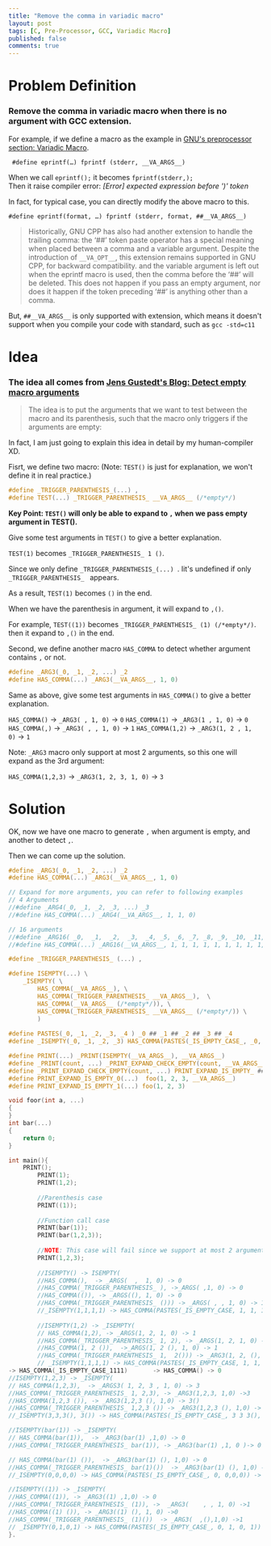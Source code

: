 ```yaml
---
title: "Remove the comma in variadic macro"
layout: post
tags: [C, Pre-Processor, GCC, Variadic Macro]
published: false
comments: true
---
```


# Problem Definition
### Remove the comma in variadic macro when there is no argument with GCC extension.

For example, if we define a macro as the example in [GNU's preprocessor section: Variadic Macro](https://gcc.gnu.org/onlinedocs/cpp/Variadic-Macros.html).

` #define eprintf(…) fprintf (stderr, __VA_ARGS__)`

When we call `eprintf();` it becomes `fprintf(stderr,);`  
Then  it raise compiler error: *[Error] expected expression before ')' token*

In fact, for typical case, you can directly modify the above macro to this.

`#define eprintf(format, …) fprintf (stderr, format, ##__VA_ARGS__)`

> Historically, GNU CPP has also had another extension to handle the trailing comma: the ‘##’ token paste operator has a special meaning when placed between a comma and a variable argument. Despite the introduction of `__VA_OPT__`, this extension remains supported in GNU CPP, for backward compatibility. and the variable argument is left out when the eprintf macro is used, then the comma before the ‘##’ will be deleted. This does not happen if you pass an empty argument, nor does it happen if the token preceding ‘##’ is anything other than a comma.

But, `##__VA_ARGS__` is only supported with extension, which means it doesn't support when you compile your code with standard, such as `gcc -std=c11`
# Idea
### The idea all comes from [Jens Gustedt's Blog: Detect empty macro arguments](https://gustedt.wordpress.com/2010/06/08/detect-empty-macro-arguments/?fbclid=IwAR1Qv1NSGoLEorClLebfno-j5EbNvUTti2s49TRIEaelxobZH7-GkQjK5ww)

> The idea is to put the arguments that we want to test between the macro and its parenthesis, such that the macro only triggers if the arguments are empty:

In fact, I am just going to explain this idea in detail by my human-compiler XD.

Fisrt, we define two macro: (Note: `TEST()` is just for explanation, we won't define it in real practice.)

```c
#define _TRIGGER_PARENTHESIS_(...) ,
#define TEST(...) _TRIGGER_PARENTHESIS_ __VA_ARGS__ (/*empty*/)
```

**Key Point: `TEST()` will only be able to expand to `,` when we pass empty argument in TEST().**

Give some test arguments in `TEST()` to give a better explanation.

`TEST(1)` becomes `_TRIGGER_PARENTHESIS_ 1 ()`.

Since we only define `_TRIGGER_PARENTHESIS_(...) `.
Iit's undefined if only `_TRIGGER_PARENTHESIS_ ` appears.

As a result, `TEST(1)` becomes `()` in the end.

When we have the parenthesis in argument, it will expand to `,()`. 

For example, `TEST((1))` becomes `_TRIGGER_PARENTHESIS_ (1) (/*empty*/)`. then it expand to `,()` in the end.

Second, we define another macro `HAS_COMMA` to detect whether argument contains `,` or not.

```c
#define _ARG3(_0, _1, _2, ...) _2
#define HAS_COMMA(...) _ARG3(__VA_ARGS__, 1, 0)
```

Same as above, give some test arguments in `HAS_COMMA()` to give a better explanation.

`HAS_COMMA()` -> `_ARG3( , 1, 0)` -> `0`
`HAS_COMMA(1)` -> `_ARG3(1 , 1, 0)` -> `0`
`HAS_COMMA(,)` -> `_ARG3( , , 1, 0)` -> `1`
`HAS_COMMA(1,2)` -> `_ARG3(1, 2 , 1, 0)` -> `1`

Note: `_ARG3` macro only support at most 2 arguments, so this one will expand as the 3rd argument:

`HAS_COMMA(1,2,3)` -> `_ARG3(1, 2, 3, 1, 0)` -> `3`
# Solution
OK, now we have one macro to generate `,` when argument is empty, and another to detect `,`.

Then we can come up the solution.



```c
#define _ARG3(_0, _1, _2, ...) _2
#define HAS_COMMA(...) _ARG3(__VA_ARGS__, 1, 0)

// Expand for more arguments, you can refer to following examples
// 4 Arguments
//#define _ARG4(_0, _1, _2, _3, ...) _3
//#define HAS_COMMA(...) _ARG4(__VA_ARGS__, 1, 1, 0)

// 16 arguments
//#define _ARG16( _0,  _1,  _2,  _3,  _4, _5, _6, _7, _8, _9, _10, _11, _12, _13, _14, _15, ...) _15
//#define HAS_COMMA(...) _ARG16(__VA_ARGS__, 1, 1, 1, 1, 1, 1, 1, 1, 1, 1, 1, 1, 1, 1, 0)

#define _TRIGGER_PARENTHESIS_ (...) ,

#define ISEMPTY(...) \
    _ISEMPTY( \
        HAS_COMMA(__VA_ARGS__), \
        HAS_COMMA(_TRIGGER_PARENTHESIS_ __VA_ARGS__),  \
        HAS_COMMA(__VA_ARGS__ (/*empty*/)), \
        HAS_COMMA(_TRIGGER_PARENTHESIS_ __VA_ARGS__ (/*empty*/)) \
        ) 
												
#define PASTES(_0, _1, _2, _3, _4 ) _0 ## _1 ## _2 ## _3 ## _4
#define _ISEMPTY(_0, _1, _2, _3) HAS_COMMA(PASTES(_IS_EMPTY_CASE_, _0, _1, _2, _3))

#define PRINT(...) _PRINT(ISEMPTY(__VA_ARGS__), __VA_ARGS__)
#define _PRINT(count, ...) _PRINT_EXPAND_CHECK_EMPTY(count, __VA_ARGS__)
#define _PRINT_EXPAND_CHECK_EMPTY(count, ...) PRINT_EXPAND_IS_EMPTY_ ##count (__VA_ARGS__)
#define PRINT_EXPAND_IS_EMPTY_0(...)  foo(1, 2, 3, __VA_ARGS__)
#define PRINT_EXPAND_IS_EMPTY_1(...) foo(1, 2, 3)

void foor(int a, ...)
{
}
int bar(...)
{
    return 0;
}

int main(){
    PRINT();
		PRINT(1);
		PRINT(1,2);
		
		//Parenthesis case
		PRINT((1));
		
		//Function call case
		PRINT(bar(1));
		PRINT(bar(1,2,3));
		
		//NOTE: This case will fail since we support at most 2 arguments in _ARG3
		PRINT(1,2,3);
		
		//ISEMPTY() -> ISEMPTY(
		//HAS_COMMA(),  -> _ARGS(  ,  1, 0) -> 0
		//HAS_COMMA(_TRIGGER_PARENTHESIS_ ), ->_ARGS( ,1, 0) -> 0
		//HAS_COMMA(()), -> _ARGS((), 1, 0) -> 0
		//HAS_COMMA(_TRIGGER_PARENTHESIS_ ())) -> _ARGS( , , 1, 0) -> 1
		//_ISEMPTY(1,1,1,1) -> HAS_COMMA(PASTES(_IS_EMPTY_CASE, 1, 1, 1, 1)) -> HAS_COMMA(_IS_EMPTY_CASE_0001) -> HAS_COMMA(,) -> 1
		
		//ISEMPTY(1,2) -> _ISEMPTY(
		// HAS_COMMA(1,2), -> _ARGS(1, 2, 1, 0) -> 1
		//HAS_COMMA(_TRIGGER_PARENTHESIS_ 1, 2), -> _ARGS(1, 2, 1, 0) -> 1
		//HAS_COMMA(1, 2 ()),  ->_ARGS(1, 2 (), 1, 0) -> 1
		//HAS_COMMA(_TRIGGER_PARENTHESIS_ 1,  2())) -> _ARG3(1, 2, (), 1, 0) ->1
		// _ISEMPTY(1,1,1,1) -> HAS_COMMA(PASTES(_IS_EMPTY_CASE, 1, 1, 1, 1))
-> HAS_COMMA(_IS_EMPTY_CASE_1111)		-> HAS_COMMA() -> 0
//ISEMPTY(1,2,3) -> _ISEMPTY(
// HAS_COMMA(1,2,3),  -> _ARGS3( 1, 2, 3 , 1, 0) -> 3
//HAS_COMMA(_TRIGGER_PARENTHESIS_ 1, 2,3), -> _ARG3(1,2,3, 1,0) ->3 
//HAS_COMMA(1,2,3 ()), -> _ARG3(1,2,3 (), 1,0) -> 3()
//HAS_COMMA(_TRIGGER_PARENTHESIS_ 1,2,3 ()) -> _ARG3(1,2,3 (), 1,0) -> 3()
//_ISEMPTY(3,3,3(), 3()) -> HAS_COMMA(PASTES(_IS_EMPTY_CASE_, 3 3 3(), 3()))  -> HAS_COMMA(_IS_EMPTY_CASE_333()3()) -> build fail!!

//ISEMPTY(bar(1)) -> _ISEMPTY(
// HAS_COMMA(bar(1)),  -> _ARG3(bar(1) ,1,0) -> 0
//HAS_COMMA(_TRIGGER_PARENTHESIS_ bar(1)), -> _ARG3(bar(1) ,1, 0 )-> 0

// HAS_COMMA(bar(1) ()),  -> _ARG3(bar(1) (), 1,0) -> 0
//HAS_COMMA(_TRIGGER_PARENTHESIS_ bar(1)())  -> _ARG3(bar(1) (), 1,0) -> 0
//_ISEMPTY(0,0,0,0) -> HAS_COMMA(PASTES(_IS_EMPTY_CASE_, 0, 0,0,0)) -> HAS_COMMA(_IS_EMPTY_CASE_0000) -> HAS_COMMA() -> 0

//ISEMPTY((1)) -> _ISEMPTY(
//HAS_COMMA((1)), -> _ARG3((1) ,1,0) -> 0
//HAS_COMMA(_TRIGGER_PARENTHESIS_ (1)), ->  _ARG3(    , , 1, 0) ->1
//HAS_COMMA((1) ()), -> _ARG3((1) (), 1, 0) ->0
//HAS_COMMA(_TRIGGER_PARENTHESIS_ (1)())  -> _ARG3(  ,(),1,0) ->1 
// _ISEMPTY(0,1,0,1) -> HAS_COMMA(PASTES(_IS_EMPTY_CASE_, 0, 1, 0, 1)) -> HAS_COMMA(_IS_EMPTY_CASE_0101) -> HAS_COMMA() -> 0
}.
```
